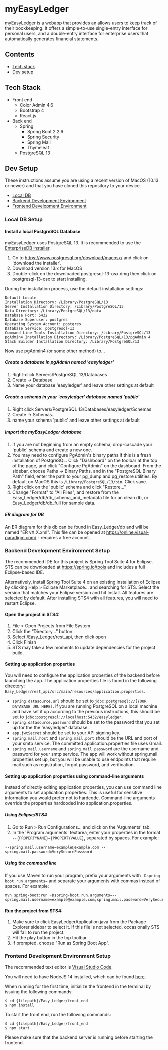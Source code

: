 # myEasyLedger

myEasyLedger is a webapp that provides an allows users to keep track of their bookkeeping. It offers a simple-to-use single-entry interface for personal users, and a double-entry interface for enterprise users that automatically generates financial statements.

## Contents
- [Tech stack](#tech-stack)
- [Dev setup](#dev-setup)

## Tech Stack
- Front end
    - Color Admin 4.6
    - Bootstrap 4
    - React.js
- Back end
    - Spring
        - Spring Boot 2.2.6
        - Spring Security
        - Spring Mail
        - Thymeleaf
    - PostgreSQL 13

## Dev Setup
These instructions assume you are using a recent version of MacOS (10.13 or newer) and that you have cloned this repository to your device.
- [Local DB](#local-db-setup)
- [Backend Development Environment](#backend-development-environment-setup)
- [Frontend Development Environment](#frontend-development-environment-setup)

### Local DB Setup
#### Install a local PostgreSQL Database
myEasyLedger uses PostgreSQL 13. It is recommended to use the [EnterpriseDB installer](https://www.enterprisedb.com/downloads/postgres-postgresql-downloads).
1. Go to https://www.postgresql.org/download/macosx/ and click on 'download the installer'.
2. Download version 13.x for MacOS
3. Double-click on the downloaded postgresql-13-osx.dmg then click on postgresql-13-osx to start installing.

During the installation process, use the default installation settings: 
```
Default Locale
Installation Directory: /Library/PostgreSQL/13
Server Installation Directory: /Library/PostgreSQL/13
Data Directory: /Library/PostgreSQL/13/data
Database Port: 5432
Database Superuser: postgres
Operating System Account: postgres
Database Service: postgresql-13
Command Line Tools Installation Directory: /Library/PostgreSQL/13
pgAdmin4 Installation Directory: /Library/PostgreSQL/13/pgAdmin 4
Stack Builder Installation Directory: /Library/PostgreSQL/13
```

Now use pgAdmin4 (or some other method) to...

##### Create a database in pgAdmin named 'easyledger'
1. Right-click Servers/PostgreSQL 13/Databases
2. Create -> Database
3. Name your database 'easyledger' and leave other settings at default

##### Create a schema in your 'easyledger' database named 'public'
1. Right click Servers/PostgreSQL 13/Databases/easyledger/Schemas
2. Create -> Schemas...
3. name your schema 'public' and leave other settings at default

##### Import the myEasyLedger database
1. If you are not beginning from an empty schema, drop-cascade your 'public' schema and create a new one.
2. You may need to configure PgAdmin's binary paths if this is a fresh installation of PostgreSQL. Click "Dashboard" on the toolbar at the top of the page, and click "Configure PgAdmin" on the dashboard. From the sidebar, choose Paths -> Binary Paths, and in the "PostgreSQL Binary Path" field, enter the path to your pg_dump and pg_restore utilities. By default on MacOS this is `/Library/PostgreSQL/13/bin`. Click save.
3. Right click on the 'public' schema and click "Restore..."
4. Change "Format" to "All Files", and restore from the Easy_Ledger/db/db_schema_and_metadata file for an clean db, or Easy_Ledger/db/db_full for sample data.

##### ER diagram for DB
An ER diagram for this db can be found in Easy_Ledger/db and will be named "ER vX.X.xml". This file can be opened at https://online.visual-paradigm.com/ - requires a free account.

### Backend Development Environment Setup
The recommended IDE for this project is Spring Tool Suite 4 for Eclipse. STS can be downloaded at https://spring.io/tools and includes a full Eclipse-based IDE.

Alternatively, install Spring Tool Suite 4 on an existing installation of Eclipse by clicking Help > Eclipse Marketplace... and searching for STS. Select the version that matches your Eclipse version and hit Install. All features are selected by default. After installing STS4 with all features, you will need to restart Eclipse.

#### Open the project in STS4:
1. File > Open Projects from File System
2. Click the “Directory…” button
3. Select /Easy_Ledger/rest_api, then click open
4. Click Finish
5. STS may take a few moments to update dependencies for the project build.

#### Setting up application properties
You will need to configure the application properties of the backend before launching the app. The application properties file is found in the following directory: `Easy_Ledger/rest_api/src/main/resources/application.properties`.
- `spring.datasource.url` should be set to `jdbc:postgresql://[YOUR DATABASE URL HERE]`. If you are running PostgreSQL on a local machine and have set it up according to the previous instructions, this should be set to `jdbc:postgresql://localhost:5432/easyledger`.
- `spring.datasource.password` should be set to the password that you set up for the the 'easyledger' database.
- `app.jwtSecret` should be set to your API signing key.
- `spring.mail.host` and `spring.mail.port` should be the URL and port of your smtp service. The committed application.properties file uses Gmail.
- `spring.mail.username` and `spring.mail.password` are the username and password for your smtp service. The app will work without spring.mail properties set up, but you will be unable to use endpoints that require mail such as registration, forgot password, and verification.

#### Setting up application properties using command-line arguments
Instead of directly editing application.properties, you can use command line arguments to set application properties.  This is useful for sensitive information you would prefer not to hardcode. Command-line arguments override the properties hardcoded into application.properties.
##### Using Eclipse/STS4
1. Go to Run > Run Configurations... and click on the 'Arguments' tab.
2. In the 'Program arguments' textarea, enter your properties in the format `--{PROPERTYNAME}={PROPERTYVALUE}`, separated by spaces. For example: 
```
--spring.mail.username=example@example.com --spring.mail.password=VerySecurePassword
```
##### Using the command line
If you use Maven to run your program, prefix your arguments with `-Dspring-boot.run.arguments=` and separate your arguments with commas instead of spaces. For example: 
```
mvn spring-boot:run -Dspring-boot.run.arguments=--spring.mail.username=example@example.com,spring.mail.password=VerySecurePassword
```

#### Run the project from STS4:
1. Make sure to click EasyLedgerApplication.java from the Package Explorer sidebar to select it. If this file is not selected, occasionally STS will fail to run the project.
2. Hit the play button in the top toolbar.
3. If prompted, choose "Run as Spring Boot App".

### Frontend Development Environment Setup
The recommended text editor is [Visual Studio Code](https://code.visualstudio.com/).

You will need to have NodeJS 14 installed, which can be found [here](https://nodejs.org/en/
).

When running for the first time, initialize the frontend in the terminal by issuing the following commands: 
```
$ cd {filepath}/Easy_Ledger/front_end
$ npm install
```

To start the front end, run the following commands: 
```
$ cd {filepath}/Easy_Ledger/front_end
$ npm start 
```

Please make sure that the backend server is running before starting the frontend.
